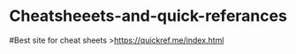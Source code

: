 # Cheatsheeets-and-quick-referances

#Best site for cheat sheets
            >https://quickref.me/index.html
